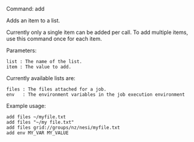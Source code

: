 Command: add <list> <item>

Adds an item to a list.

Currently only a single item can be added per call. To add multiple items, use this command once for each item.

Parameters:

    list : The name of the list.
    item : The value to add. 

Currently available lists are:

    files : The files attached for a job.
    env   : The environment variables in the job execution environment

Example usage:

    add files ~/myfile.txt
    add files "~/my file.txt"
    add files grid://groups/nz/nesi/myfile.txt
    add env MY_VAR MY_VALUE
	
    


	
